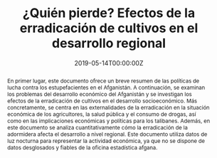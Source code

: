 ---
abstract: En primer lugar, este documento ofrece un breve resumen de las políticas de lucha contra los estupefacientes en el Afganistán. A continuación, se examinan los problemas del desarrollo económico del Afganistán y se investigan los efectos de la erradicación de cultivos en el desarrollo socioeconómico. Más concretamente, se centra en las externalidades de la erradicación en la situación económica de los agricultores, la salud pública y el consumo de drogas, así como en las implicaciones económicas y políticas para los talibanes. Además, en este documento se analiza cuantitativamente cómo la erradicación de la adormidera afecta el desarrollo a nivel regional. Este documento utiliza datos de luz nocturna para representar la actividad económica, ya que no se dispone de datos desglosados y fiables de la oficina estadística afgana.
authors:
- admin
- Janosch Köferli
date: "2019-05-14T00:00:00Z"
doi: ""
featured: true
image:
  caption: 'Image credit: [**Unsplash**](https://unsplash.com/photos/KHxxCc8XMNE)'
  focal_point: ""
  preview_only: false
# links:
# - name: Custom Link
#   url: http://example.org
projects:
# - internal-project
# publication: In *Source Themes Conference*
# publication_short: #n *STC*
publication_types:
- "4"
publishDate: "2019-05-14T00:00:00Z"
slides: drogas-y-politica
summary: Diese Arbeit wurde im Rahmen des Moduls "Drogas y Política", an der Universidad de los Andes (Bogotá, Kolumbien) geschrieben.
tags:
- Afghanistan
- Eradication
- Poppy
- Opium Wars
title: ¿Quién pierde? Efectos de la erradicación de cultivos en el desarrollo regional
#url_code: '#'
#url_dataset: '#'
url_pdf: 
#url_poster: '#'
#url_project: ""
#url_slides: ""
#url_source: '#'
#url_video: '#'
---